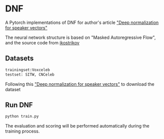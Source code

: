 # DNF
A Pytorch implementations of DNF for author's article ["Deep normalization for speaker vectors"](https://arxiv.org/abs/2004.04095)

The neural network structure is based on "Masked Autoregressive Flow", and the source code from [ikostrikov](https://github.com/ikostrikov/pytorch-flows/blob/master/README.md)

## Datasets
```bash
trainingset:Voxceleb 
testset: SITW, CNCeleb
```
Following this ["Deep normalization for speaker vectors"](https://arxiv.org/abs/2004.04095) to download the dataset

## Run DNF
```bash
python train.py
```
The evaluation and scoring will be performed automatically during the training process.




